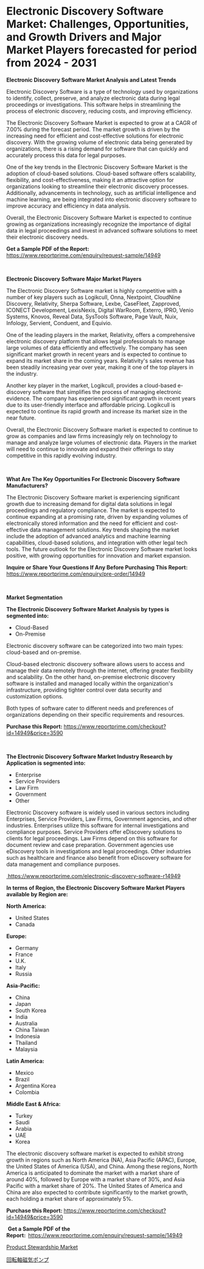 <p><h1>Electronic Discovery Software Market: Challenges, Opportunities, and Growth Drivers and Major Market Players forecasted for period from 2024 - 2031</h1></p><p><strong>Electronic Discovery Software Market Analysis and Latest Trends</strong></p>
<p><p>Electronic Discovery Software is a type of technology used by organizations to identify, collect, preserve, and analyze electronic data during legal proceedings or investigations. This software helps in streamlining the process of electronic discovery, reducing costs, and improving efficiency.</p><p>The Electronic Discovery Software Market is expected to grow at a CAGR of 7.00% during the forecast period. The market growth is driven by the increasing need for efficient and cost-effective solutions for electronic discovery. With the growing volume of electronic data being generated by organizations, there is a rising demand for software that can quickly and accurately process this data for legal purposes.</p><p>One of the key trends in the Electronic Discovery Software Market is the adoption of cloud-based solutions. Cloud-based software offers scalability, flexibility, and cost-effectiveness, making it an attractive option for organizations looking to streamline their electronic discovery processes. Additionally, advancements in technology, such as artificial intelligence and machine learning, are being integrated into electronic discovery software to improve accuracy and efficiency in data analysis.</p><p>Overall, the Electronic Discovery Software Market is expected to continue growing as organizations increasingly recognize the importance of digital data in legal proceedings and invest in advanced software solutions to meet their electronic discovery needs.</p></p>
<p><strong>Get a Sample PDF of the Report:&nbsp;</strong> <a href="https://www.reportprime.com/enquiry/request-sample/14949">https://www.reportprime.com/enquiry/request-sample/14949</a></p>
<p>&nbsp;</p>
<p><strong>Electronic Discovery Software Major Market Players</strong></p>
<p><p>The Electronic Discovery Software market is highly competitive with a number of key players such as Logikcull, Onna, Nextpoint, CloudNine Discovery, Relativity, Sherpa Software, Lexbe, CaseFleet, Zapproved, ICONECT Development, LexisNexis, Digital WarRoom, Exterro, IPRO, Venio Systems, Knovos, Reveal Data, SysTools Software, Page Vault, Nuix, Infology, Servient, Conduent, and Equivio.</p><p>One of the leading players in the market, Relativity, offers a comprehensive electronic discovery platform that allows legal professionals to manage large volumes of data efficiently and effectively. The company has seen significant market growth in recent years and is expected to continue to expand its market share in the coming years. Relativity's sales revenue has been steadily increasing year over year, making it one of the top players in the industry.</p><p>Another key player in the market, Logikcull, provides a cloud-based e-discovery software that simplifies the process of managing electronic evidence. The company has experienced significant growth in recent years due to its user-friendly interface and affordable pricing. Logikcull is expected to continue its rapid growth and increase its market size in the near future.</p><p>Overall, the Electronic Discovery Software market is expected to continue to grow as companies and law firms increasingly rely on technology to manage and analyze large volumes of electronic data. Players in the market will need to continue to innovate and expand their offerings to stay competitive in this rapidly evolving industry.</p></p>
<p>&nbsp;</p>
<p><strong>What Are The Key Opportunities For Electronic Discovery Software Manufacturers?</strong></p>
<p><p>The Electronic Discovery Software market is experiencing significant growth due to increasing demand for digital data solutions in legal proceedings and regulatory compliance. The market is expected to continue expanding at a promising rate, driven by expanding volumes of electronically stored information and the need for efficient and cost-effective data management solutions. Key trends shaping the market include the adoption of advanced analytics and machine learning capabilities, cloud-based solutions, and integration with other legal tech tools. The future outlook for the Electronic Discovery Software market looks positive, with growing opportunities for innovation and market expansion.</p></p>
<p><strong>Inquire or Share Your Questions If Any Before Purchasing This Report:</strong> <a href="https://www.reportprime.com/enquiry/pre-order/14949">https://www.reportprime.com/enquiry/pre-order/14949</a></p>
<p>&nbsp;</p>
<p><strong>Market Segmentation</strong></p>
<p><strong>The Electronic Discovery Software Market Analysis by types is segmented into:</strong></p>
<p><ul><li>Cloud-Based</li><li>On-Premise</li></ul></p>
<p><p>Electronic discovery software can be categorized into two main types: cloud-based and on-premise. </p><p>Cloud-based electronic discovery software allows users to access and manage their data remotely through the internet, offering greater flexibility and scalability. On the other hand, on-premise electronic discovery software is installed and managed locally within the organization's infrastructure, providing tighter control over data security and customization options. </p><p>Both types of software cater to different needs and preferences of organizations depending on their specific requirements and resources.</p></p>
<p><strong>Purchase this Report:&nbsp;</strong><a href="https://www.reportprime.com/checkout?id=14949&price=3590">https://www.reportprime.com/checkout?id=14949&price=3590</a></p>
<p>&nbsp;</p>
<p><strong>The Electronic Discovery Software Market Industry Research by Application is segmented into:</strong></p>
<p><ul><li>Enterprise</li><li>Service Providers</li><li>Law Firm</li><li>Government</li><li>Other</li></ul></p>
<p><p>Electronic Discovery software is widely used in various sectors including Enterprises, Service Providers, Law Firms, Government agencies, and other industries. Enterprises utilize this software for internal investigations and compliance purposes. Service Providers offer eDiscovery solutions to clients for legal proceedings. Law Firms depend on this software for document review and case preparation. Government agencies use eDiscovery tools in investigations and legal proceedings. Other industries such as healthcare and finance also benefit from eDiscovery software for data management and compliance purposes.</p></p>
<p><a href="https://www.reportprime.com/electronic-discovery-software-r14949">&nbsp;https://www.reportprime.com/electronic-discovery-software-r14949</a></p>
<p><strong>In terms of Region, the Electronic Discovery Software Market Players available by Region are:</strong></p>
<p>
    <p> <strong> North America: </strong>
        <ul>
            <li>United States</li>
            <li>Canada</li>
        </ul>
        </p> 
    <p> <strong> Europe: </strong>
        <ul>
            <li>Germany</li>
            <li>France</li>
            <li>U.K.</li>
            <li>Italy</li>
            <li>Russia</li>
        </ul>
        </p> 
    <p> <strong> Asia-Pacific: </strong>
        <ul>
            <li>China</li>
            <li>Japan</li>
            <li>South Korea</li>
            <li>India</li>
            <li>Australia</li>
            <li>China Taiwan</li>
            <li>Indonesia</li>
            <li>Thailand</li>
            <li>Malaysia</li>
        </ul>
        </p> 
    <p> <strong> Latin America: </strong>
        <ul>
            <li>Mexico</li>
            <li>Brazil</li>
            <li>Argentina Korea</li>
            <li>Colombia</li>
        </ul>
        </p> 
    <p> <strong> Middle East & Africa: </strong>
        <ul>
            <li>Turkey</li>
            <li>Saudi</li>
            <li>Arabia</li>
            <li>UAE</li>
            <li>Korea</li>
        </ul>
    </p>
    </p>
<p><p>The electronic discovery software market is expected to exhibit strong growth in regions such as North America (NA), Asia Pacific (APAC), Europe, the United States of America (USA), and China. Among these regions, North America is anticipated to dominate the market with a market share of around 40%, followed by Europe with a market share of 30%, and Asia Pacific with a market share of 20%. The United States of America and China are also expected to contribute significantly to the market growth, each holding a market share of approximately 5%.</p></p>
<p><strong>Purchase this Report: </strong><a href="https://www.reportprime.com/checkout?id=14949&price=3590">https://www.reportprime.com/checkout?id=14949&price=3590</a></p>
<p>&nbsp;<strong>Get a Sample PDF of the Report:&nbsp;&nbsp;</strong><a href="https://www.reportprime.com/enquiry/request-sample/14949">https://www.reportprime.com/enquiry/request-sample/14949</a></p>
<p><strong></strong></p>
<p><p><a href="https://github.com/wrwgzwbr35/Market-Research-Report-List-2/blob/main/product-stewardship-market.md">Product Stewardship Market</a></p><p><a href="https://github.com/zjkmgcs938405/Market-Research-Report-List-4/blob/main/137797887125.md">回転軸磁気ポンプ</a></p></p>
